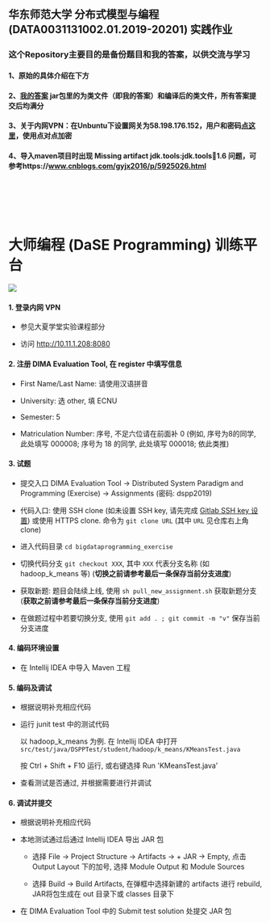 ## 华东师范大学 分布式模型与编程 (DATA0031131002.01.2019-20201) 实践作业

### 这个Repository主要目的是备份题目和我的答案，以供交流与学习
#### 1、原始的具体介绍在下方
#### 2、<a href='https://github.com/xioccMo/Exercise_BigDataSystem'>我的答案</a>   jar包里的为类文件（即我的答案）和编译后的类文件，所有答案提交后均满分
#### 3、关于内网VPN：在Unbuntu下设置网关为58.198.176.152，用户和密码<a href="mailto:xioccmo@outlook.com">点这里</a>，使用点对点加密   
#### 4、导入maven项目时出现 Missing artifact jdk.tools:jdk.tools:jar:1.6 问题，可参考https://www.cnblogs.com/gyjx2016/p/5925026.html

<br/>
<br/>
<br/>
<br/>
  
  
# 大师编程 (DaSE Programming) 训练平台

![](./logo.jpg)

#### 1. 登录内网 VPN

- 参见大夏学堂实验课程部分
 
- 访问 http://10.11.1.208:8080

#### 2. 注册 DIMA Evaluation Tool, 在 register 中填写信息
- First Name/Last Name: 请使用汉语拼音 

- University: 选 other, 填 ECNU

- Semester: 5

- Matriculation Number: 序号, 不足六位请在前面补 0 (例如, 序号为8的同学, 此处填写 000008;
  序号为 18 的同学, 此处填写 000018; 依此类推)

#### 3. 试题
- 提交入口 DIMA Evaluation Tool → Distributed System Paradigm and Programming (Exercise) → Assignments (密码: dspp2019)

- 代码入口: 使用 SSH clone (如未设置 SSH key, 请先完成 [Gitlab SSH key 设置](./SSH.md)) 或使用 HTTPS clone. 命令为 `git clone URL` (其中 `URL` 见仓库右上角 clone)

- 进入代码目录 `cd bigdataprogramming_exercise`

- 切换代码分支 `git checkout XXX`, 其中 `XXX` 代表分支名称 (如 hadoop_k_means 等) (**切换之前请参考最后一条保存当前分支进度**)

- 获取新题: 题目会陆续上线, 使用 `sh pull_new_assignment.sh` 获取新题分支 (**获取之前请参考最后一条保存当前分支进度**)

- 在做题过程中若要切换分支, 使用 `git add . ; git commit -m "v"` 保存当前分支进度

#### 4. 编码环境设置
- 在 Intellij IDEA 中导入 Maven 工程

#### 5. 编码及调试
- 根据说明补充相应代码

- 运行 junit test 中的测试代码

  以 hadoop_k_means 为例. 在 Intellij IDEA 中打开 `src/test/java/DSPPTest/student/hadoop/k_means/KMeansTest.java`

  按 Ctrl + Shift + F10 运行, 或右键选择 Run 'KMeansTest.java'

- 查看测试是否通过, 并根据需要进行并调试

#### 6. 调试并提交
- 根据说明补充相应代码

- 本地测试通过后通过 Intellij IDEA 导出 JAR 包

  - 选择 File → Project Structure → Artifacts → + JAR → Empty, 点击 Output Layout 下的加号, 选择 Module Output 和 Module Sources

  - 选择 Build → Build Artifacts, 在弹框中选择新建的 artifacts 进行 rebuild, JAR将包生成在 out 目录下或 classes 目录下

- 在 DIMA Evaluation Tool 中的 Submit test solution 处提交 JAR 包
